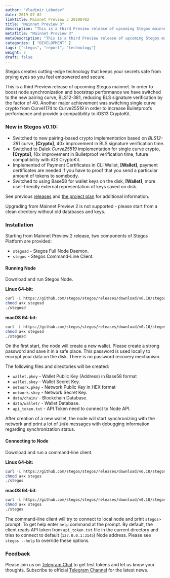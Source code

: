 ```yaml
---
author: "Vladimir Lebedev"
date: 2019-07-02
linktitle: Mainnet Preview 3 20190702
title: "Mainnet Preview 3"
description: "This is a third Preview release of upcoming Stegos mainnet."
metaTitle: "Mainnet Preview 3"
metaDescription: "This is a third Preview release of upcoming Stegos mainnet."
categories: [ "DEVELOPMENT" ]
tags: ["stegos", "report", "technology"]
weight: 7
draft: false
---
```


Stegos creates cutting-edge technology that keeps your secrets safe from prying eyes so you feel empowered and secure.

This is a third Preview release of upcoming Stegos mainnet. In order to boost node synchronization and bootstrap performance we have switched to the new pairing curve, BLS12-381, reducing BLS signature verification by the factor of 40. Another major achievement was switching single curve crypto from Curve1174 to Curve25519 in order to increase Bulletproofs performance and provide a compatibility to iOS13 CryptoKit.

### New in Stegos v0.10:

- Switched to new pairing-based crypto implementation based on *BLS12-381* curve, **[Crypto]**, 40x improvement in BLS signature verification time.
- Switched to Dalek *Curve25519* implementation for single curve crypto, **[Crypto]**, 10x improvement in Bulletproof verification time, future compatibility with iOS CryptoKit.
- Implemented of Payment Certificates in CLI Wallet, **[Wallet]**, payment certificates are needed if you have to proof that you send a particular amount of tokens to somebody.
- Switched to using Base58 for wallet keys on the disk, **[Wallet]**, more user-friendly external representation of keys saved on disk.

See previous [releases](https://github.com/stegos/stegos/releases) and [the project plan](https://github.com/stegos/stegos/wiki/project-plan#sprint19) for additional information.

Upgrading from Mainnet Preview 2 is not supported - please start from a clean directory without old databases and keys.

### Installation

Starting from Mainnet Preview 2 release, two components of Stegos Platform are provided:

 - `stegosd` - Stegos Full Node Daemon.
 - `stegos` - Stegos Command-Line Client.

#### Running Node

Download and run Stegos Node.

**Linux 64-bit:**

```bash
curl -L https://github.com/stegos/stegos/releases/download/v0.10/stegosd-linux-x64 -o stegosd
chmod a+x stegosd
./stegosd
```

**macOS 64-bit:**

```bash
curl -L https://github.com/stegos/stegos/releases/download/v0.10/stegosd-macos-x64 -o stegosd
chmod a+x stegosd
./stegosd
```

On the first start, the node will create a new wallet. Please create a strong password and save it in a safe place. This password is used locally to encrypt your data on the disk. There is no password recovery mechanism.

The following files and directories will be created:

- `wallet.pkey` - Wallet Public Key (Address) in Base58 format
- `wallet.skey` - Wallet Secret Key.
- `network.pkey` - Network Public Key in HEX format
- `network.skey` - Network Secret Key.
- `data/chain/` - Blockchain Database.
- `data/wallet/` - Wallet Database.
- `api_token.txt` - API Token need to connect to Node API.

After creation of a new wallet, the node will start synchronizing with the network and print a lot of `INFO` messages with debugging information regarding synchronization status.

#### Connecting to Node

Download and run a command-line client.

**Linux 64-bit:**

```bash
curl -L https://github.com/stegos/stegos/releases/download/v0.10/stegos-linux-x64 -o stegos
chmod a+x stegos
./stegos
```

**macOS 64-bit**:

```bash
curl -L https://github.com/stegos/stegos/releases/download/v0.10/stegos-macos-x64 -o stegos
chmod a+x stegos
./stegos
```

The command-line client will try to connect to local node and print `stegos>` prompt. To get help enter `help` command at the prompt. By default, the client reads API token from `api_token.txt` file in the current directory and tries to connect to default (`127.0.0.1:3145`) Node address. Please see `stegos --help` to override these options.

### Feedback

Please join us on [Telegram Chat](https://t.me/stegos4privacy) to get test tokens and let us know your thoughts.
Subscribe to official [Telegram Channel](https://t.me/stegos4privacy_official) for the latest news.
